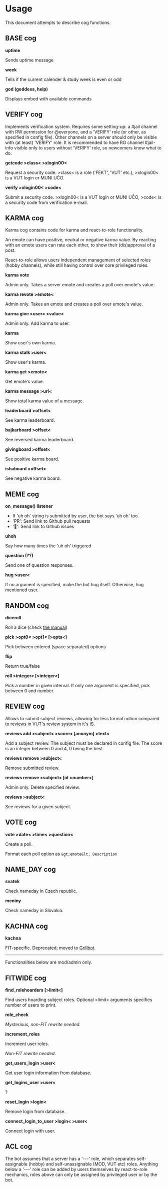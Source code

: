 # Usage

This document attempts to describe cog functions.

## BASE cog

**uptime**

Sends uptime message

**week**

Tells if the current calender & study week is even or odd

**god (goddess, help)**

Displays embed with available commands

## VERIFY cog

Implements verification system. Requires some setting-up: a #jail channel with 
RW permission for @everyone, and a 'VERIFY' role (or other, as specified in 
config file). Other channels on a server should only be visible with (at least) 
'VERIFY' role. It is recommended to have RO channel #jail-info visible only to 
users without 'VERIFY' role, so newcomers know what to do.

**getcode &gt;class&lt; &gt;xlogin00&lt;**

Request a security code. &gt;class&lt; is a role ('FEKT', 'VUT' etc.), &gt;xlogin00&lt; 
is a VUT login or MUNI UČO.

**verify &gt;xlogin00&lt; &gt;code&lt;**

Submit a security code. &gt;xlogin00&lt; is a VUT login or MUNI UČO, &gt;code&lt; is a 
security code from verification e-mail.

## KARMA cog

Karma cog contains code for karma and react-to-role functionality.

An emote can have positive, neutral or negative karma value. By reacting with 
an emote users can rate each other, to show their (dis)approval of a post.

React-to-role allows users independent management of selected roles (hobby 
channels), while still having control over core privileged roles.

**karma vote**

Admin only. Takes a server emote and creates a poll over emote's value.

**karma revote &gt;emote&lt;**

Admin only. Takes an emote and creates a poll over emote's value.

**karma give &gt;user&lt; &gt;value&lt;**

Admin only. Add karma to user.

**karma**

Show user's own karma.

**karma stalk &gt;user&lt;**

Show user's karma.

**karma get &gt;emote&lt;**

Get emote's value.

**karma message &gt;url&lt;**

Show total karma value of a message.

**leaderboard &gt;offset&lt;**

See karma leaderboard.

**bajkarboard &gt;offset&lt;**

See reversed karma leaderboard.

**givingboard &gt;offset&lt;**

See positive karma board.

**ishaboard &gt;offset&lt;**

See negative karma board.

## MEME cog

**on_message() listener**

- If 'uh oh' string is submitted by user, the bot says 'uh oh' too.
- 'PR': Send link to Github pull requests
- '🔧': Send link to Github issues

**uhoh**

Say how many times the 'uh oh' triggered

**question (??)**

Send one of question responses.

**hug &gt;user&lt;**

If no argument is specified, make the bot hug itself. Otherwise, hug mentioned 
user.

## RANDOM cog

**diceroll**

Roll a dice (check [the manual](https://wiki.roll20.net/Dice_Reference))

**pick &gt;opt0&lt; &gt;opt1&lt; [&gt;opts&lt;]**

Pick between entered (space separated) options

**flip**

Return true/false

**roll &gt;integer&lt; [&gt;integer&lt;]**

Pick a number in given interval. If only one argument is specified, pick 
between 0 and number.

## REVIEW cog

Allows to submit subject reviews, allowing for less formal notion compared to 
reviews in VUT's review system in it's IS.

**reviews add &gt;subject&lt; &gt;score&lt; [anonym] &gt;text&lt;**

Add a subject review. The subject must be declared in config file. The score is 
an integer between 0 and 4, 0 being the best.

**reviews remove &gt;subject&lt;**

Remove submitted review.

**reviews remove &gt;subject&lt; [id &gt;number&lt;]**

Admin only. Delete specified review.

**reviews &gt;subject&lt;**

See reviews for a given subject. 

## VOTE cog

**vote &gt;date&lt; &gt;time&lt; &gt;question&lt;**

Create a poll.

Format each poll option as `&gt;emote&lt; Description`

## NAME_DAY cog

**svatek**

Check nameday in Czech republic.

**meniny**

Check nameday in Slovakia.

## KACHNA cog

**kachna**

FIT-specific. Deprecated; moved to [Grillbot](https://github.com/Misha12/GrillBot).

---

Functionalities below are mod/admin only.

## FITWIDE cog

**find_rolehoarders [&gt;limit&lt;]**

Find users hoarding subject roles. Optional &gt;limit&lt; arguments specifies number 
of users to print.

**role_check**

_Mysterious, non-FIT rewrite needed._

**increment_roles**

Increment user roles.

_Non-FIT rewrite needed._

**get_users_login &gt;user&lt;**

Get user login information from database.

**get_logins_user &gt;user&lt;**

?

**reset_login &gt;login&lt;**

Remove login from database.

**connect_login_to_user &gt;login&lt; &gt;user&lt;**

Connect login with user.

## ACL cog

The bot assumes that a server has a '---' role, which separates self-assignable 
(hobby) and self-unassignable (MOD, VUT etc) roles. Anything below a '---' role 
can be added by users themselves by react-to-role mechanics, roles above can 
only be assigned by privileged user or by the bot.